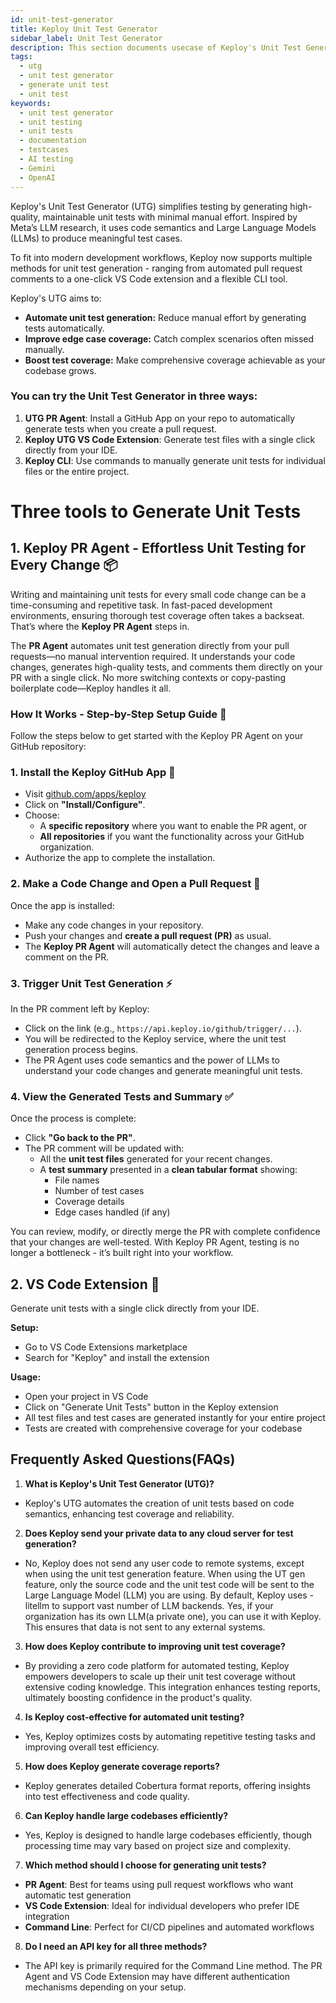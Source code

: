 ```yaml
---
id: unit-test-generator
title: Keploy Unit Test Generator
sidebar_label: Unit Test Generator
description: This section documents usecase of Keploy's Unit Test Generator
tags:
  - utg
  - unit test generator
  - generate unit test
  - unit test
keywords:
  - unit test generator
  - unit testing
  - unit tests
  - documentation
  - testcases
  - AI testing
  - Gemini
  - OpenAI
---
```


Keploy's Unit Test Generator (UTG) simplifies testing by generating high-quality, maintainable unit tests with minimal manual effort. Inspired by Meta’s LLM research, it uses code semantics and Large Language Models (LLMs) to produce meaningful test cases.

To fit into modern development workflows, Keploy now supports multiple methods for unit test generation - ranging from automated pull request comments to a one-click VS Code extension and a flexible CLI tool.

Keploy's UTG aims to:

- **Automate unit test generation:** Reduce manual effort by generating tests automatically.
- **Improve edge case coverage:** Catch complex scenarios often missed manually.
- **Boost test coverage:** Make comprehensive coverage achievable as your codebase grows.

### You can try the Unit Test Generator in three ways:

1. **UTG PR Agent**: Install a GitHub App on your repo to automatically generate tests when you create a pull request.
2. **Keploy UTG VS Code Extension**: Generate test files with a single click directly from your IDE.
3. **Keploy CLI**: Use commands to manually generate unit tests for individual files or the entire project.

<!-- <img src="/img/POST-request.png" alt="Test Case Generator" width="80%" height="150" /> -->

# Three tools to Generate Unit Tests

## 1. Keploy PR Agent - Effortless Unit Testing for Every Change 📦

Writing and maintaining unit tests for every small code change can be a time-consuming and repetitive task. In fast-paced development environments, ensuring thorough test coverage often takes a backseat. That’s where the **Keploy PR Agent** steps in.

The **PR Agent** automates unit test generation directly from your pull requests—no manual intervention required. It understands your code changes, generates high-quality tests, and comments them directly on your PR with a single click. No more switching contexts or copy-pasting boilerplate code—Keploy handles it all.

### How It Works - Step-by-Step Setup Guide 🔧

Follow the steps below to get started with the Keploy PR Agent on your GitHub repository:

### 1. Install the Keploy GitHub App 🧩

- Visit [github.com/apps/keploy](https://github.com/apps/keploy)
- Click on **"Install/Configure"**.
- Choose:
  - A **specific repository** where you want to enable the PR agent, or
  - **All repositories** if you want the functionality across your GitHub organization.
- Authorize the app to complete the installation.

### 2. Make a Code Change and Open a Pull Request 🔁

Once the app is installed:

- Make any code changes in your repository.
- Push your changes and **create a pull request (PR)** as usual.
- The **Keploy PR Agent** will automatically detect the changes and leave a comment on the PR.

### 3. Trigger Unit Test Generation ⚡

In the PR comment left by Keploy:

- Click on the link (e.g., `https://api.keploy.io/github/trigger/...`).
- You will be redirected to the Keploy service, where the unit test generation process begins.
- The PR Agent uses code semantics and the power of LLMs to understand your code changes and generate meaningful unit tests.

### 4. View the Generated Tests and Summary ✅

Once the process is complete:

- Click **"Go back to the PR"**.
- The PR comment will be updated with:
  - All the **unit test files** generated for your recent changes.
  - A **test summary** presented in a **clean tabular format** showing:
    - File names
    - Number of test cases
    - Coverage details
    - Edge cases handled (if any)

You can review, modify, or directly merge the PR with complete confidence that your changes are well-tested.
With Keploy PR Agent, testing is no longer a bottleneck - it’s built right into your workflow.

## 2. VS Code Extension 🔌

Generate unit tests with a single click directly from your IDE.

**Setup:**

- Go to VS Code Extensions marketplace
- Search for "Keploy" and install the extension

**Usage:**

- Open your project in VS Code
- Click on "Generate Unit Tests" button in the Keploy extension
- All test files and test cases are generated instantly for your entire project
- Tests are created with comprehensive coverage for your codebase

## Frequently Asked Questions(FAQs)

1. **What is Keploy's Unit Test Generator (UTG)?**<br/>

- Keploy's UTG automates the creation of unit tests based on code semantics, enhancing test coverage and reliability.

2. **Does Keploy send your private data to any cloud server for test generation?**<br/>

- No, Keploy does not send any user code to remote systems, except when using the unit test generation feature. When using the UT gen feature, only the source code and the unit test code will be sent to the Large Language Model (LLM) you are using. By default, Keploy uses - litellm to support vast number of LLM backends. Yes, if your organization has its own LLM(a private one), you can use it with Keploy. This ensures that data is not sent to any external systems.

3. **How does Keploy contribute to improving unit test coverage?**<br/>

- By providing a zero code platform for automated testing, Keploy empowers developers to scale up their unit test coverage without extensive coding knowledge. This integration enhances testing reports, ultimately boosting confidence in the product's quality.

4. **Is Keploy cost-effective for automated unit testing?**<br/>

- Yes, Keploy optimizes costs by automating repetitive testing tasks and improving overall test efficiency.

5. **How does Keploy generate coverage reports?**<br/>

- Keploy generates detailed Cobertura format reports, offering insights into test effectiveness and code quality.

6. **Can Keploy handle large codebases efficiently?**<br/>

- Yes, Keploy is designed to handle large codebases efficiently, though processing time may vary based on project size and complexity.

7. **Which method should I choose for generating unit tests?**<br/>

- **PR Agent**: Best for teams using pull request workflows who want automatic test generation
- **VS Code Extension**: Ideal for individual developers who prefer IDE integration
- **Command Line**: Perfect for CI/CD pipelines and automated workflows

8. **Do I need an API key for all three methods?**<br/>

- The API key is primarily required for the Command Line method. The PR Agent and VS Code Extension may have different authentication mechanisms depending on your setup.
